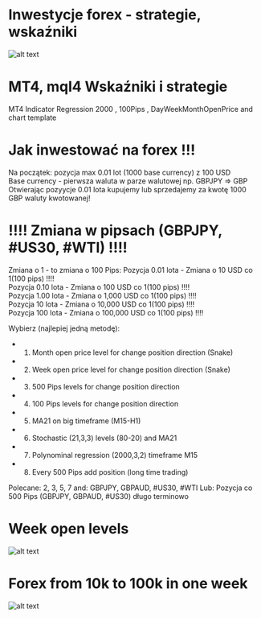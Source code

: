 # Inwestycje forex - strategie, wskaźniki
![alt text](https://github.com/breakermind/cAlgoRobotsIndicators/blob/master/_Regression.png)

# MT4, mql4 Wskaźniki i strategie
MT4 Indicator Regression 2000 , 100Pips , DayWeekMonthOpenPrice and chart template

# Jak inwestować na forex !!!
Na początek: pozycja max 0.01 lot (1000 base currency) z 100 USD <br>
Base currency - pierwsza waluta w parze walutowej np. GBPJPY => GBP <br>
Otwierając pozyycje 0.01 lota kupujemy lub sprzedajemy za kwotę 1000 GBP waluty kwotowanej!

# !!!! Zmiana w pipsach (GBPJPY, #US30, #WTI) !!!!
Zmiana o 1 - to zmiana o 100 Pips:
Pozycja 0.01 lota - Zmiana o 10 USD co 1(100 pips) !!!! <br>
Pozycja 0.10 lota - Zmiana o 100 USD co 1(100 pips) !!!! <br>
Pozycja 1.00 lota - Zmiana o 1,000 USD co 1(100 pips) !!!! <br>
Pozycja 10 lota - Zmiana o 10,000 USD co 1(100 pips) !!!! <br>
Pozycja 100 lota - Zmiana o 100,000 USD co 1(100 pips) !!!! <br>

Wybierz (najlepiej jedną metodę):
* 1) Month open price level for change position direction (Snake)
* 2) Week open price level for change position direction (Snake)
* 3) 500 Pips levels for change position direction
* 4) 100 Pips levels for change position direction
* 5) MA21 on big timeframe (M15-H1)
* 6) Stochastic (21,3,3) levels (80-20) and MA21
* 7) Polynominal regression (2000,3,2) timeframe M15
* 8) Every 500 Pips add position (long time trading)

Polecane: 2, 3, 5, 7 and: GBPJPY, GBPAUD, #US30, #WTI 
Lub: Pozycja co 500 Pips (GBPJPY, GBPAUD, #US30) długo terminowo

# Week open levels
![alt text](https://github.com/breakermind/Mql4/blob/master/bg-3.jpg)

# Forex from 10k to 100k in one week
![alt text](https://github.com/breakermind/Mql4/blob/master/2016-from10k-to100k.png)
